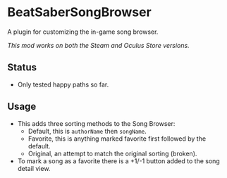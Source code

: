 # BeatSaberSongBrowser
A plugin for customizing the in-game song browser.

*This mod works on both the Steam and Oculus Store versions.*

## Status
- Only tested happy paths so far.


## Usage
- This adds three sorting methods to the Song Browser:
  - Default, this is `authorName` then `songName`.
  - Favorite, this is anything marked favorite first followed by the default.
  - Original, an attempt to match the original sorting (broken).
- To mark a song as a favorite there is a +1/-1 button added to the song detail view.



